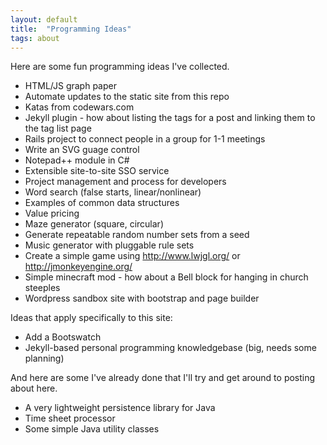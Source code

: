 ```yaml
---
layout: default
title:  "Programming Ideas"
tags: about
---
```


Here are some fun programming ideas I've collected.

* HTML/JS graph paper
* Automate updates to the static site from this repo
* Katas from codewars.com
* Jekyll plugin - how about listing the tags for a post and linking them to the tag list page
* Rails project to connect people in a group for 1-1 meetings
* Write an SVG guage control
* Notepad++ module in C#
* Extensible site-to-site SSO service
* Project management and process for developers
* Word search (false starts, linear/nonlinear)
* Examples of common data structures
* Value pricing
* Maze generator (square, circular)
* Generate repeatable random number sets from a seed
* Music generator with pluggable rule sets
* Create a simple game using http://www.lwjgl.org/ or http://jmonkeyengine.org/
* Simple minecraft mod - how about a Bell block for hanging in church steeples
* Wordpress sandbox site with bootstrap and page builder

Ideas that apply specifically to this site:

* Add a Bootswatch 
* Jekyll-based personal programming knowledgebase (big, needs some planning)

And here are some I've already done that I'll try and get around to posting about here.

* A very lightweight persistence library for Java 
* Time sheet processor
* Some simple Java utility classes

